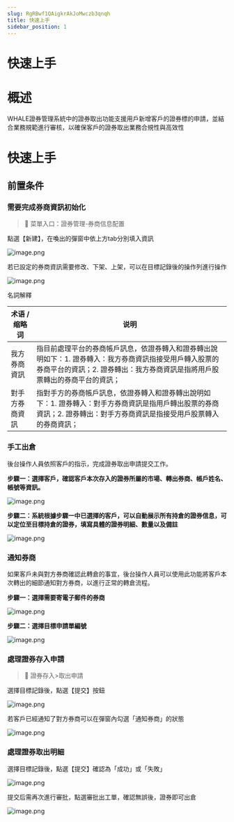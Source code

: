 ```yaml
---
slug: RgRBwf1QAigkrAkJoMwczb3qnqh
title: 快速上手
sidebar_position: 1
---
```



# 快速上手


# 概述


WHALE證券管理系統中的證券取出功能支援用戶新增客戶的證券標的申請，並結合業務規範進行審核，以確保客戶的證券取出業務合規性與高效性


# 快速上手


## 前置条件


### 需要完成券商資訊初始化


> 📍 菜單入口：證券管理-券商信息配置


點選【新建】，在喚出的彈窗中依上方tab分別填入資訊


![image.png](/assets/4a26d46aedae0e9ad4548e400217850a.png)


若已設定的券商資訊需要修改、下架、上架，可以在目標記錄後的操作列進行操作


![image.png](/assets/c4763d1e8e46ccc55970528d4c76dd3e.png)


名詞解釋


| **术语 / 缩略词** | **说明**                                                                                         |
| ------------ | ---------------------------------------------------------------------------------------------- |
| 我方券商資訊       | 指目前處理平台的券商帳戶訊息，依證券轉入和證券轉出說明如下：1. 證券轉入：我方券商資訊指接受用戶轉入股票的券商平台的資訊；2. 證券轉出：我方券商資訊是指將用戶股票轉出的券商平台的資訊； |
| 對手方券商資訊      | 指對手方的券商帳戶訊息，依證券轉入和證券轉出說明如下：1. 證券轉入：對手方券商資訊是指用戶轉出股票的券商資訊；2. 證券轉出：對手方券商資訊是指接受用戶股票轉入的券商資訊；        |


### 手工出倉


後台操作人員依照客戶的指示，完成證券取出申請提交工作。


**步驟一：選擇客戶，確認客戶本次存入的證券所屬的市場、轉出券商、帳戶姓名、帳號等資訊。**


![image.png](/assets/147e805ac72a124efc433437ce4bbaa0.png)


**步驟二：系統根據步驟一中已選擇的客戶，可以自動展示所有持倉的證券信息，可以定位至目標持倉的證券，填寫具體的證券明細、數量以及備註**


![image.png](/assets/c8b9f7e3dcf8bc13cc25d3d3498f9d56.png)


### 通知券商


如果客戶未與對方券商確認此轉倉的事宜，後台操作人員可以使用此功能將客戶本次轉出的細節通知對方券商，以進行正常的轉倉流程。


**步驟一：選擇需要寄電子郵件的券商**


![image.png](/assets/c0dd1d9a23b7867c5bce49e4a26c1c02.png)


**步驟二：選擇目標申請單編號**


![image.png](/assets/7004516234f87ba3cd679d70575bfe51.png)


### 處理證券存入申請


> 📍 證券存入>取出申請


選擇目標記錄後，點選【提交】按鈕


![image.png](/assets/23a4cdbb70a4171548dd3d34998aa916.png)


若客戶已經通知了對方券商可以在彈窗內勾選「通知券商」的狀態


![image.png](/assets/3cc64affd4673a7da7623883d901f3e3.png)


### 處理證券取出明細


選擇目標記錄後，點選【提交】確認為「成功」或「失敗」


![image.png](/assets/363cfc460eef7196dff044adde5cc0e7.png)


提交后需再次進行審批，點選審批出工單，確認無誤後，證券即可出倉


![image.png](/assets/90eb511e20631052467fbc1220561a47.png)

